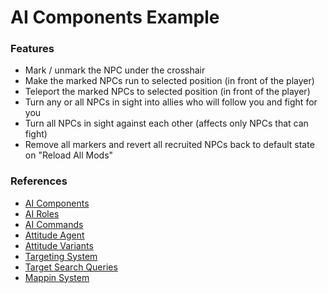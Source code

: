# AI Components Example

### Features

- Mark / unmark the NPC under the crosshair
- Make the marked NPCs run to selected position (in front of the player)
- Teleport the marked NPCs to selected position (in front of the player)
- Turn any or all NPCs in sight into allies who will follow you and fight for you
- Turn all NPCs in sight against each other (affects only NPCs that can fight) 
- Remove all markers and revert all recruited NPCs back to default state on "Reload All Mods"

### References

- [AI Components](https://codeberg.org/adamsmasher/cyberpunk/src/branch/master/core/components)
- [AI Roles](https://codeberg.org/adamsmasher/cyberpunk/src/branch/master/cyberpunk/ai/roles/aiRole.swift)
- [AI Commands](https://codeberg.org/adamsmasher/cyberpunk/src/branch/master/cyberpunk/ai/commands)
- [Attitude Agent](https://redscript.redmodding.org/#27480)
- [Attitude Variants](https://github.com/WolvenKit/CyberCAT/blob/main/CyberCAT.Core/Enums/Dumped%20Enums/EAIAttitude.cs)
- [Targeting System](https://redscript.redmodding.org/#21605)
- [Target Search Queries](https://codeberg.org/adamsmasher/cyberpunk/src/branch/master/core/gameplay/targetingSearchFilter.swift)
- [Mappin System](https://redscript.redmodding.org/#24572)
